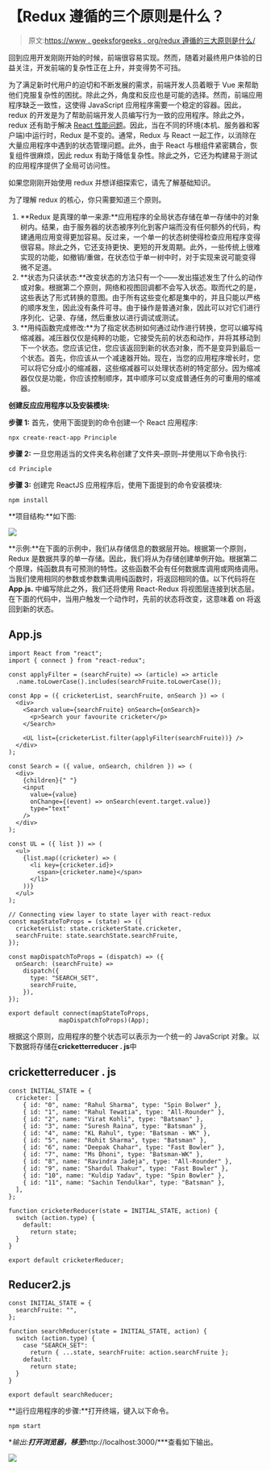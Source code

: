 # 【Redux 遵循的三个原则是什么？

> 原文:[https://www . geeksforgeeks . org/redux 遵循的三大原则是什么/](https://www.geeksforgeeks.org/what-are-the-three-principles-that-redux-follows/)

回到应用开发刚刚开始的时候，前端很容易实现。然而，随着对最终用户体验的日益关注，开发前端的复杂性正在上升，并变得势不可挡。

为了满足新时代用户的迫切和不断发展的需求，前端开发人员着眼于 Vue 来帮助他们克服复杂性的困扰。除此之外，角度和反应也是可能的选择。然而，前端应用程序缺乏一致性，这使得 JavaScript 应用程序需要一个稳定的容器。因此，redux 的开发是为了帮助前端开发人员编写行为一致的应用程序。除此之外，redux 还有助于解决 [React 性能问题](https://www.trootech.com/top-challenges-solutions-to-optimize-the-performance-of-react-native-app/)。因此，当在不同的环境(本机、服务器和客户端)中运行时，Redux 是不变的。通常，Redux 与 React 一起工作，以消除在大量应用程序中遇到的状态管理问题。此外，由于 React 与根组件紧密耦合，恢复组件很麻烦，因此 redux 有助于降低复杂性。除此之外，它还为构建易于测试的应用程序提供了全局可访问性。

如果您刚刚开始使用 redux 并想详细探索它，请先了解基础知识。

为了理解 redux 的核心，你只需要知道三个原则。

1.  **Redux 是真理的单一来源:**应用程序的全局状态存储在单一存储中的对象树内。结果，由于服务器的状态被序列化到客户端而没有任何额外的代码，构建通用应用变得更加容易。反过来，一个单一的状态树使得检查应用程序变得很容易。除此之外，它还支持更快、更短的开发周期。此外，一些传统上很难实现的功能，如撤销/重做，在状态位于单一树中时，对于实现来说可能变得微不足道。
2.  **状态为只读状态:**改变状态的方法只有一个——发出描述发生了什么的动作或对象。根据第二个原则，网络和视图回调都不会写入状态。取而代之的是，这些表达了形式转换的意图。由于所有这些变化都是集中的，并且只能以严格的顺序发生，因此没有条件可寻。由于操作是普通对象，因此可以对它们进行序列化、记录、存储，然后重放以进行调试或测试。
3.  **用纯函数完成修改:**为了指定状态树如何通过动作进行转换，您可以编写纯缩减器。减压器仅仅是纯粹的功能，它接受先前的状态和动作，并将其移动到下一个状态。您应该记住，您应该返回到新的状态对象，而不是变异到最后一个状态。首先，你应该从一个减速器开始。现在，当您的应用程序增长时，您可以将它分成小的缩减器，这些缩减器可以处理状态树的特定部分。因为缩减器仅仅是功能，你应该控制顺序，其中顺序可以变成普通任务的可重用的缩减器。

**创建反应应用程序以及安装模块:**

**步骤 1:** 首先，使用下面提到的命令创建一个 React 应用程序:

```
npx create-react-app Principle
```

**步骤 2:** 一旦您用适当的文件夹名称创建了文件夹–原则–并使用以下命令执行:

```
cd Principle
```

**步骤 3:** 创建完 ReactJS 应用程序后，使用下面提到的命令安装模块:

```
npm install
```

**项目结构:**如下图:

[![](img/5de6c491a897f660bea36b0faaa4772f.png)](https://www.trootech.com/hire-remote-developers/)

**示例:**在下面的示例中，我们从存储信息的数据层开始。根据第一个原则，Redux 是数据共享的单一存储。因此，我们将从为存储创建单例开始。根据第二个原理，纯函数具有可预测的特性。这些函数不会有任何数据库调用或网络调用。当我们使用相同的参数或参数集调用纯函数时，将返回相同的值。以下代码将在 **App.js.** 中编写除此之外，我们还将使用 React-Redux 将视图层连接到状态层。在下面的代码中，当用户触发一个动作时，先前的状态将改变，这意味着 on 将返回到新的状态。

## App.js

```
import React from "react";
import { connect } from "react-redux";

const applyFilter = (searchFruite) => (article) => article
  .name.toLowerCase().includes(searchFruite.toLowerCase());

const App = ({ cricketerList, searchFruite, onSearch }) => (
  <div>
    <Search value={searchFruite} onSearch={onSearch}>
      <p>Search your favourite cricketer</p>
    </Search>

    <UL list={cricketerList.filter(applyFilter(searchFruite))} />
  </div>
);

const Search = ({ value, onSearch, children }) => (
  <div>
    {children}{" "}
    <input
      value={value}
      onChange={(event) => onSearch(event.target.value)}
      type="text"
    />
  </div>
);

const UL = ({ list }) => (
  <ul>
    {list.map((cricketer) => (
      <li key={cricketer.id}>
        <span>{cricketer.name}</span>
      </li>
    ))}
  </ul>
);

// Connecting view layer to state layer with react-redux
const mapStateToProps = (state) => ({
  cricketerList: state.cricketerState.cricketer,
  searchFruite: state.searchState.searchFruite,
});

const mapDispatchToProps = (dispatch) => ({
  onSearch: (searchFruite) =>
    dispatch({
      type: "SEARCH_SET",
      searchFruite,
    }),
});

export default connect(mapStateToProps, 
              mapDispatchToProps)(App);
```

根据这个原则，应用程序的整个状态可以表示为一个统一的 JavaScript 对象。以下数据将存储在**cricketterreducer . js**中

## cricketterreducer . js

```
const INITIAL_STATE = {
  cricketer: [
    { id: "0", name: "Rahul Sharma", type: "Spin Bolwer" },
    { id: "1", name: "Rahul Tewatia", type: "All-Rounder" },
    { id: "2", name: "Virat Kohli", type: "Batsman" },
    { id: "3", name: "Suresh Raina", type: "Batsman" },
    { id: "4", name: "KL Rahul", type: "Batsman - WK" },
    { id: "5", name: "Rohit Sharma", type: "Batsman" },
    { id: "6", name: "Deepak Chahar", type: "Fast Bowler" },
    { id: "7", name: "Ms Dhoni", type: "Batsman-WK" },
    { id: "8", name: "Ravindra Jadeja", type: "All-Rounder" },
    { id: "9", name: "Shardul Thakur", type: "Fast Bowler" },
    { id: "10", name: "Kuldip Yadav", type: "Spin Bowler" },
    { id: "11", name: "Sachin Tendulkar", type: "Batsman" },
  ],
};

function cricketerReducer(state = INITIAL_STATE, action) {
  switch (action.type) {
    default:
      return state;
  }
}

export default cricketerReducer;
```

## Reducer2.js

```
const INITIAL_STATE = {
  searchFruite: "",
};

function searchReducer(state = INITIAL_STATE, action) {
  switch (action.type) {
    case "SEARCH_SET":
      return { ...state, searchFruite: action.searchFruite };
    default:
      return state;
  }
}

export default searchReducer;
```

**运行应用程序的步骤:**打开终端，键入以下命令。

```
npm start
```

**输出:**打开浏览器，移至***http://localhost:3000/***查看如下输出。

![](img/91c772432806bd276fb1791060917e3d.png)